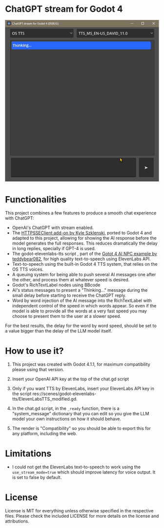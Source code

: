 # ChatGPT stream for Godot 4

![chatgpt_stream_for_godot4_gif](docs/chagt_stream_godot4.gif)

# Functionalities

This project combines a few features to produce a smooth chat experience with ChatGPT:

- OpenAI's ChatGPT with stream enabled.
- The [HTTPSSEClient add-on by Kyle Szklenski](https://github.com/WolfgangSenff/HTTPSSEClient), ported to Godot 4 and adapted to this project, allowing for showing the AI response before the model generates the full responses. This reduces dramatically the delay in long replies, specially if GPT-4 is used.
- The godot-elevenlabs-tts script , part of the [Gotot 4 AI NPC example by teddybear082](https://github.com/teddybear082/godot4-ai-npc-example/), for high quality text-to-speech using ElevenLabs API.
- Text-to-speech using the built-in Godot 4 TTS system, that relies on the OS TTS voices.
- A queuing system for being able to push several AI messages one after the other, and process them at whatever speed is desired.
- Godot's RichTextLabel nodes using BBcode
- AI's status messages to present a "Thinking..." message during the small delay before starting to receive the ChatGPT reply.
- Word by word injection of the AI message into the RichTextLabel with independent control of the speed in which words appear. So even if the model is able to provide all the words at a very fast speed you may choose to present them to the user at a slower speed.

For the best results, the delay for the word by word speed, should be set to a value bigger than the delay of the LLM model itself.

# How to use it?

1. This project was created with Godot 4.1.1, for maximum compatibility please using that version.

2. Insert your OpenAI API key at the top of the chat.gd script

3. Only if you want TTS by ElevenLabs, insert your ElevenLabs API key in the script res://scenes/godot-elevenlabs-tts/ElevenLabsTTS_modified.gd.

4. In the chat.gd script, in the `_ready` function, there is a "system_message" dictionary that you can edit so you give the LLM model your own instructions on how it should behave.

5. The render is "Compatibility" so you should be able to export this for any platform, including the web.

# Limitations

- I could not get the ElevenLabs text-to-speech to work using the `use_stream_mode=true` which should improve latency for voice output. It is set to false by default.

# License

License is MIT for everything unless otherwise specified in the respective files. Please check the included LICENSE for more details on the license and attributions.

